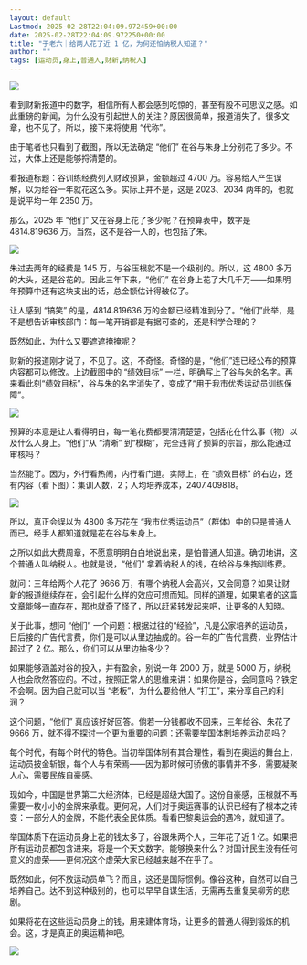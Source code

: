 ```yaml
---
layout: default
Lastmod: 2025-02-28T22:04:09.972459+00:00
date: 2025-02-28T22:04:09.972250+00:00
title: "于老六｜给两人花了近 1 亿，为何还怕纳税人知道？"
author: ""
tags: [运动员,身上,普通人,财新,纳税人]
---
```


![](https://images.weserv.nl/?url=https%3A//chinadigitaltimes.net/chinese/files/2025/02/post-716186-67c1b7a14e294.)

看到财新报道中的数字，相信所有人都会感到吃惊的，甚至有股不可思议之感。如此重磅的新闻，为什么没有引起世人的关注？原因很简单，报道消失了。很多文章，也不见了。所以，接下来将使用 “代称”。

由于笔者也只看到了截图，所以无法确定 “他们” 在谷与朱身上分别花了多少。不过，大体上还是能够捋清楚的。

看报道标题：谷训练经费列入财政预算，金额超过 4700 万。容易给人产生误解，以为给谷一年就花这么多。实际上并不是，这是 2023、2034 两年的，也就是说平均一年 2350 万。

那么，2025 年 “他们” 又在谷身上花了多少呢？在预算表中，数字是 4814.819636 万。当然，这不是谷一人的，也包括了朱。

![](https://images.weserv.nl/?url=https%3A//chinadigitaltimes.net/chinese/files/2025/02/post-716186-67c1b7a154e5f.)

朱过去两年的经费是 145 万，与谷压根就不是一个级别的。所以，这 4800 多万的大头，还是谷花的。因此三年下来，“他们” 在谷身上花了大几千万——如果明年预算中还有这块支出的话，总金额估计得破亿了。

让人感到 “搞笑” 的是，4814.819636 万的金额已经精准到分了。“他们”此举，是不是想告诉审核部门：每一笔开销都是有据可查的，还是科学合理的？

既然如此，为什么又要遮遮掩掩呢？

财新的报道刚才说了，不见了。这，不奇怪。奇怪的是，“他们”连已经公布的预算内容都可以修改。上边截图中的 “绩效目标” 一栏，明确写上了谷与朱的名字。再来看此刻“绩效目标”，谷与朱的名字消失了，变成了“用于我市优秀运动员训练保障”。

![](https://images.weserv.nl/?url=https%3A//chinadigitaltimes.net/chinese/files/2025/02/post-716186-67c1b7a15ec9f.png)

预算的本意是让人看得明白，每一笔花费都要清清楚楚，包括花在什么事（物）以及什么人身上。“他们”从 “清晰” 到“模糊”，完全违背了预算的宗旨，那么能通过审核吗？

当然能了。因为，外行看热闹，内行看门道。实际上，在 “绩效目标” 的右边，还有内容（看下图）：集训人数，2；人均培养成本，2407.409818。

![](https://images.weserv.nl/?url=https%3A//chinadigitaltimes.net/chinese/files/2025/02/post-716186-67c1b7a1689ad.png)

所以，真正会误以为 4800 多万花在 “我市优秀运动员”（群体）中的只是普通人而已，经手人都知道就是花在谷与朱身上。

之所以如此大费周章，不愿意明明白白地说出来，是怕普通人知道。确切地讲，这个普通人叫纳税人。也就是说，“他们” 拿着纳税人的钱，在给谷与朱掏训练费。

就问：三年给两个人花了 9666 万，有哪个纳税人会高兴，又会同意？如果让财新的报道继续存在，会引起什么样的效应可想而知。同样的道理，如果笔者的这篇文章能够一直存在，那也就奇了怪了，所以赶紧转发起来吧，让更多的人知晓。

关于此事，想问 “他们” 一个问题：根据过往的“经验”，凡是公家培养的运动员，日后接的广告代言费，你们是可以从里边抽成的。谷一年的广告代言费，业界估计超过了 2 亿。那么，你们可以从里边抽多少？

如果能够涵盖对谷的投入，并有盈余，别说一年 2000 万，就是 5000 万，纳税人也会欣然答应的。不过，按照正常人的思维来讲：如果你是谷，会同意吗？铁定不会啊。因为自己就可以当 “老板”，为什么要给他人 “打工”，来分享自己的利润？

这个问题，“他们” 真应该好好回答。倘若一分钱都收不回来，三年给谷、朱花了 9666 万，就不得不探讨一个更为重要的问题：还需要举国体制培养运动员吗？

每个时代，有每个时代的特色。当初举国体制有其合理性，看到在奥运的舞台上，运动员披金斩银，每个人与有荣焉——因为那时候可骄傲的事情并不多，需要凝聚人心，需要民族自豪感。

现如今，中国是世界第二大经济体，已经是超级大国了。这份自豪感，压根就不再需要一枚小小的金牌来承载。更何况，人们对于奥运赛事的认识已经有了根本之转变：一部分人的金牌，不能代表全民体质。看看巴黎奥运会的遇冷，就知道了。

举国体质下在运动员身上花的钱太多了，谷跟朱两个人，三年花了近 1 亿。如果把所有运动员都包含进来，将是一个天文数字。能够换来什么？对国计民生没有任何意义的虚荣——更何况这个虚荣大家已经越来越不在乎了。

既然如此，何不放运动员单飞？而且，这还是国际惯例。像谷这种，自然可以自己培养自己。达不到这种级别的，也可以早早自谋生活，无需再去重复吴柳芳的悲剧。

如果将花在这些运动员身上的钱，用来建体育场，让更多的普通人得到锻炼的机会。这，才是真正的奥运精神吧。

![](https://images.weserv.nl/?url=https%3A//chinadigitaltimes.net/chinese/files/2025/02/post-716186-67c1b7a171b5b.)

